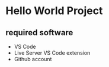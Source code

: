 # Hello World Project

## required software

- VS Code
- Live Server VS Code extension
- Github account

